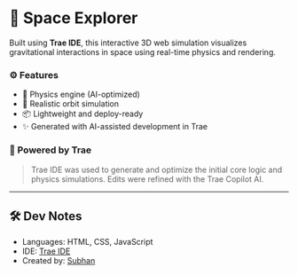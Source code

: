 # 🚀 Space Explorer

Built using **Trae IDE**, this interactive 3D web simulation visualizes gravitational interactions in space using real-time physics and rendering.

### ⚙️ Features
- 💫 Physics engine (AI-optimized)
- 🌌 Realistic orbit simulation
- 📦 Lightweight and deploy-ready
- ✨ Generated with AI-assisted development in Trae

### 🧠 Powered by Trae
> Trae IDE was used to generate and optimize the initial core logic and physics simulations. Edits were refined with the Trae Copilot AI.

---

## 🛠 Dev Notes

- Languages: HTML, CSS, JavaScript
- IDE: [Trae IDE](https://trae.ai/)
- Created by: [Subhan](https://github.com/subhan986)
